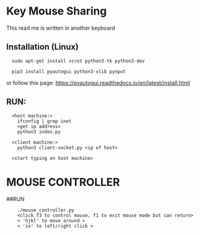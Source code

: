 # Key Mouse Sharing 

This read me is written in another keyboard

## Installation (Linux)
```
  sudo apt-get install scrot python3-tk python3-dev

  pip3 install pyautogui python3-xlib pynput
```

or follow this page: https://pyautogui.readthedocs.io/en/latest/install.html

## RUN: 

```
  <host machine:>
    ifconfig | grep inet
    <get ip address>
    python3 index.py

  <client machine:>
    python3 client-socket.py <ip of host>

  <start typing on host machine>
```

# MOUSE CONTROLLER

##RUN

```
	./mouse_controller.py
	<click f3 to control mouse, f1 to exit mouse mode but can return>
	< 'hjkl' to move around >
	< 'io' to left/right click >

```
